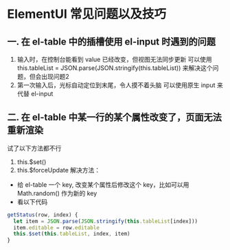 # ElementUI 常见问题以及技巧

## 一. 在 el-table 中的插槽使用 el-input 时遇到的问题
1. 输入时，在控制台能看到 value 已经改变，但视图无法同步更新
可以使用 this.tableList = JSON.parse(JSON.stringify(this.tableList)) 来解决这个问题，但会出现问题2
2. 第一次输入后，光标自动定位到末尾，令人摸不着头脑
可以使用原生 input 来代替 el-input

## 二. 在 el-table 中某一行的某个属性改变了，页面无法重新渲染
试了以下方法都不行
1. this.$set()
2. this.$forceUpdate
解决方法：
- 给 el-table 一个 key, 改变某个属性后修改这个 key，比如可以用 Math.random() 作为新的 key
- 看以下代码

```js
getStatus(row, index) {
  let item = JSON.parse(JSON.stringify(this.tableList[index]))
  item.editable = row.editable
  this.$set(this.tableList, index, item)
}
```
